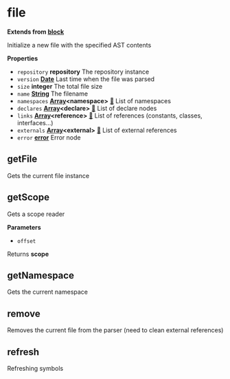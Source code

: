 <!-- Generated by documentation.js. Update this documentation by updating the source code. -->

# file

**Extends from [block](BLOCK.md)**

Initialize a new file with the specified AST contents

**Properties**

-   `repository` **repository** The repository instance
-   `version` **[Date](https://developer.mozilla.org/en-US/docs/Web/JavaScript/Reference/Global_Objects/Date)** Last time when the file was parsed
-   `size` **integer** The total file size
-   `name` **[String](https://developer.mozilla.org/en-US/docs/Web/JavaScript/Reference/Global_Objects/String)** The filename
-   `namespaces` **[Array](https://developer.mozilla.org/en-US/docs/Web/JavaScript/Reference/Global_Objects/Array)&lt;namespace>** [:link:](NAMESPACE.md) List of namespaces
-   `declares` **[Array](https://developer.mozilla.org/en-US/docs/Web/JavaScript/Reference/Global_Objects/Array)&lt;declare>** [:link:](DECLARE.md) List of declare nodes
-   `links` **[Array](https://developer.mozilla.org/en-US/docs/Web/JavaScript/Reference/Global_Objects/Array)&lt;reference>** [:link:](REFERENCE.md) List of references (constants, classes, interfaces...)
-   `externals` **[Array](https://developer.mozilla.org/en-US/docs/Web/JavaScript/Reference/Global_Objects/Array)&lt;external>** [:link:](EXTERNAL.md) List of external references
-   `error` **[error](https://developer.mozilla.org/en-US/docs/Web/JavaScript/Reference/Global_Objects/Error)** Error node

## getFile

Gets the current file instance

## getScope

Gets a scope reader

**Parameters**

-   `offset`  

Returns **scope** 

## getNamespace

Gets the current namespace

## remove

Removes the current file from the parser (need to clean external references)

## refresh

Refreshing symbols
